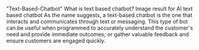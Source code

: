 "Text-Based-Chatbot"
What is text based chatbot?
Image result for AI text based chatbot
As the name suggests, a text-based chatbot is the one that interacts and communicates through text or messaging. 
This type of bot can be useful when programmed to accurately understand the customer's need and provide immediate outcomes; or gather valuable feedback and ensure customers are engaged quickly.
